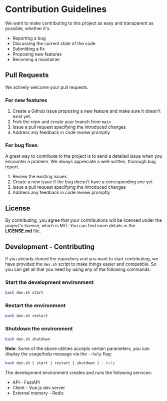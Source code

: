 # Contribution Guidelines

We want to make contributing to this project as easy and transparent as possible, whether it's:

- Reporting a bug
- Discussing the current state of the code
- Submitting a fix
- Proposing new features
- Becoming a maintainer

## Pull Requests

We actively welcome your pull requests.

### For new features

1. Create a Github issue proposing a new feature and make sure it doesn't exist yet.
2. Fork the repo and create your branch from `main`
3. Issue a pull request specifying the introduced changes
4. Address any feedback in code review promptly

### For bug fixes

A great way to contribute to the project is to send a detailed issue when you encounter a problem. We always appreciate a well-written, thorough bug report.

1. Review the existing issues
2. Create a new issue if the bug doesn't have a corresponding one yet
3. Issue a pull request specifying the introduced changes
4. Address any feedback in code review promptly

## License

By contributing, you agree that your contributions will be licensed under the project's license, which is MIT. You can find more details in the **LICENSE.md** file.

## Development - Contributing

If you already cloned the repository and you want to start contributing, we have provided the `dev.sh` script to make things easier and compatible.
So you can get all that you need by using any of the following commands:

### Start the development environment

```bash
bash dev.sh start
```

### Restart the environment

```bash
bash dev.sh restart
```

### Shutdown the environment

```bash
bash dev.sh shutdown
```

**Note**: Some of the above utilities accepts certain parameters, you can display the usage/help message via the `--help` flag:

```bash
bash dev.sh [ start | restart | shutdown ] --help
```

The development environment creates and runs the following services:
- API - FastAPI
- Client - Vue.js dev server
- External memory - Redis